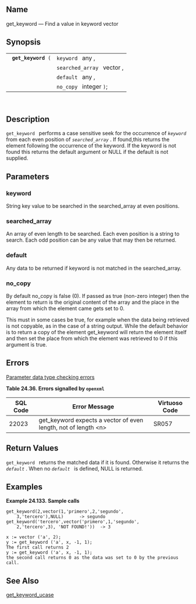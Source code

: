 <div>

<div>

</div>

<div>

## Name

get_keyword — Find a value in keyword vector

</div>

<div>

## Synopsis

<div>

|                          |                            |
|--------------------------|----------------------------|
| ` `**`get_keyword`**` (` | `keyword ` any ,           |
|                          | `searched_array ` vector , |
|                          | `default ` any ,           |
|                          | `no_copy ` integer `)`;    |

<div>

 

</div>

</div>

</div>

<div>

## Description

`get_keyword ` performs a case sensitive seek for the occurrence of
*`keyword`* from each even position of *`searched_array`* . If
found,this returns the element following the occurrence of the keyword.
If the keyword is not found this returns the default argument or NULL if
the default is not supplied.

</div>

<div>

## Parameters

<div>

### keyword

String key value to be searched in the searched_array at even positions.

</div>

<div>

### searched_array

An array of even length to be searched. Each even position is a string
to search. Each odd position can be any value that may then be returned.

</div>

<div>

### default

Any data to be returned if keyword is not matched in the searched_array.

</div>

<div>

### no_copy

By default no_copy is false (0). If passed as true (non-zero integer)
then the element to return is the original content of the array and the
place in the array from which the element came gets set to 0.

This must in some cases be true, for example when the data being
retrieved is not copyable, as in the case of a string output. While the
default behavior is to return a copy of the element get_keyword will
return the element itself and then set the place from which the element
was retrieved to 0 if this argument is true.

</div>

</div>

<div>

## Errors

<a href="datatypeerror.html" class="link"
title="23.2.2. Data Type Errors">Parameter data type checking errors</a>

<div>

**Table 24.36. Errors signalled by `openxml `**

<div>

| SQL Code                              | Error Message                                                    | Virtuoso Code |
|---------------------------------------|------------------------------------------------------------------|---------------|
| <span class="errorcode">22023 </span> | get_keyword expects a vector of even length, not of length \<n\> | SR057         |

</div>

</div>

  

</div>

<div>

## Return Values

`get_keyword ` returns the matched data if it is found. Otherwise it
returns the *`default`* . When no *`default `* is defined, NULL is
returned.

</div>

<div>

## Examples

<div>

**Example 24.133. Sample calls**

<div>

``` programlisting
get_keyword(2,vector(1,'primero',2,'segundo',
    3,'tercero'),NULL)      -> segundo
get_keyword('tercero',vector('primero',1,'segundo',
    2,'tercero',3), 'NOT FOUND!'))  -> 3

x := vector ('a', 2);
y := get_keyword ('a', x, -1, 1);
The first call returns 2
y := get_keyword ('a', x, -1, 1);
the second call returns 0 as the data was set to 0 by the previous call.
```

</div>

</div>

  

</div>

<div>

## See Also

<a href="fn_get_keyword_ucase.html" class="link"
title="get_keyword_ucase">get_keyword_ucase</a>

</div>

</div>
